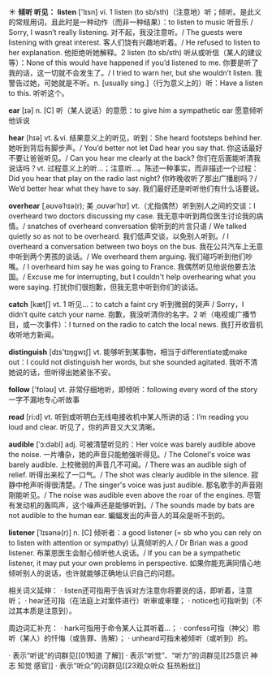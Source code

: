 ☀ <span class="category">**倾听 听见：**</span>
<span class="vocabulary">**listen**</span> ['lɪsn] 
<span class="definition">vi. 1 listen (to sb/sth)（注意地）听；倾听。是此义的常规用词，且此时是一种动作（而非一种结果）：</span>to listen to music 听音乐 / Sorry, I wasn’t really listening. 对不起，我没注意听。/ The guests were listening with great interest. 客人们饶有兴趣地听着。/ He refused to listen to her explanation. 他拒绝听她解释。<span class="definition">2 listen (to sb/sth) 听从或听信（某人的建议等）：</span>None of this would have happened if you’d listened to me. 你要是听了我的话，这一切就不会发生了。/ I tried to warn her, but she wouldn’t listen. 我警告过她，可她就是不听。<span class="definition">n. [usually sing.]（行为意义上的）听：</span>Have a listen to this. 听听这个。

<span class="vocabulary">**ear**</span> [ɪə] 
<span class="definition">n. [C] 听（某人说话）的意愿：</span>to give him a sympathetic ear 愿意倾听他诉说

<span class="vocabulary">**hear**</span> [hɪə] 
<span class="definition">vt.＆vi. 结果意义上的听见，听到：</span>She heard footsteps behind her. 她听到背后有脚步声。/ You’d better not let Dad hear you say that. 你这话最好不要让爸爸听见。/ Can you hear me clearly at the back? 你们在后面能听清我说话吗？<span class="definition">vt. 过程意义上的听…；注意听…。陈述一种事实，而非描述一个过程：</span>Did you hear that play on the radio last night? 你昨晚收听了那出广播剧吗？/ We’d better hear what they have to say. 我们最好还是听听他们有什么话要说。
           
<span class="vocabulary">**overhear**</span> [ˌəʊvəˈhɪə(r); 美 ˌoʊvərˈhɪr]
<span class="definition">vt.（尤指偶然）听到别人之间的交谈：</span>I overheard two doctors discussing my case. 我无意中听到两位医生讨论我的病情。/ snatches of overheard conversation 偷听到的片言只语 / We talked quietly so as not to be overheard. 我们低声交谈，以免别人听到。/ I overheard a conversation between two boys on the bus. 我在公共汽车上无意中听到两个男孩的谈话。/ We overheard them arguing. 我们碰巧听到他们吵嘴。/ I overheard him say he was going to France. 我偶然听见他说他要去法国。/ Excuse me for interrupting, but I couldn't help overhearing what you were saying. 打扰你们很抱歉，但我无意中听到你们的谈话。

<span class="vocabulary">**catch**</span> [kætʃ] 
<span class="definition">vt. 1 听见…：</span>to catch a faint cry 听到微弱的哭声 / Sorry，I didn’t quite catch your name. 抱歉，我没听清你的名字。<span class="definition">2 听（电视或广播节目，或一次事件）：</span>I turned on the radio to catch the local news. 我打开收音机收听地方新闻。

<span class="vocabulary">**distinguish**</span> [dɪs'tɪŋɡwɪʃ] 
<span class="definition">vt. 能够听到某事物，相当于differentiate或make out：</span>I could not distinguish her words, but she sounded agitated. 我听不清她说的话，但听得出她紧张不安。

<span class="vocabulary">**follow**</span> ['fɒləʊ] 
<span class="definition">vt. 非常仔细地听，即倾听：</span>following every word of the story 一字不漏地专心听故事 

<span class="vocabulary">**read**</span> [ri:d] 
<span class="definition">vt. 听到或听明白无线电接收机中某人所讲的话：</span>I’m reading you loud and clear. 听见了，你的声音又大又清晰。
           
<span class="vocabulary">**audible**</span> [ˈɔ:dəbl]
<span class="definition">adj. 可被清楚听见的：</span>Her voice was barely audible above the noise. 一片嘈杂，她的声音只能勉强听得见。/ The Colonel's voice was barely audible. 上校微弱的声音几不可闻。/ There was an audible sigh of relief. 听得出来松了一口气。/ The shot was clearly audible in the silence. 寂静中枪声听得很清楚。/ The singer's voice was just audible. 那名歌手的声音刚刚能听见。/ The noise was audible even above the roar of the engines. 尽管有发动机的轰鸣声，这个噪声还是能够听到。/ The sounds made by bats are not audible to the human ear. 蝙蝠发出的声音人的耳朵是听不到的。
           
<span class="vocabulary">**listener**</span> [ˈlɪsənə(r)]
<span class="definition">n. [C] 倾听者：</span>a good listener (= sb who you can rely on to listen with attention or sympathy) 认真倾听的人 / Dr Brian was a good listener. 布莱恩医生会耐心倾听他人说话。/ If you can be a sympathetic listener, it may put your own problems in perspective. 如果你能充满同情心地倾听别人的说话，也许就能够正确地认识自己的问题。

相关词义延伸：
· listen还可指用于告诉对方注意你将要说的话，即听着，注意听；
· hear还可指（在法庭上对案件进行）听审或审理；
· notice也可指听到（不过其本质是注意到）。

周边词汇补充：
· hark可指用于命令某人让其听着…；
· confess可指（神父）聆听（某人）的忏悔（或告罪、告解）；
· unheard可指未被倾听（或听到）的。

· 表示“听说”的词群见[[01知道 了解]]
· 表示“听觉”、“听力”的词群见[[25意识 神志 知觉 感官]]
· 表示“听众”的词群见[[23观众听众 狂热粉丝]]
